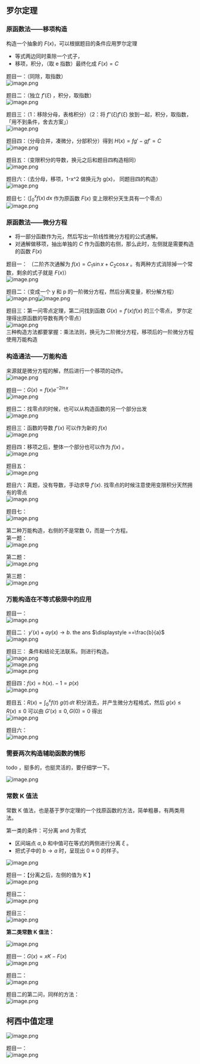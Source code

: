 ## 罗尔定理

### 原函数法——移项构造

构造一个抽象的 $\displaystyle F(x)$，可以根据题目的条件应用罗尔定理

- 等式两边同时乘除一个式子，
- 移项，积分，（取 e 指数）最终化成 $\displaystyle F(x)=C$

题目一：（同除，取指数）  
![image.png](https://raw.githubusercontent.com/psychonaut1f/2025/main/825/20250314125611595.png)

题目二：（独立 $\displaystyle f'(\xi)$ ，积分，取指数）  
![image.png](https://raw.githubusercontent.com/psychonaut1f/2025/main/825/20250314125710278.png)

题目三：（1：移除分母，表格积分）（2：将 $\displaystyle f''(\xi)f'(\xi)$ 放到一起，积分，取指数，「用不到条件，舍去方案」）  
![image.png](https://raw.githubusercontent.com/psychonaut1f/2025/main/825/20250314125943918.png)

题目四：（分母合并，凑微分，分部积分）得到 $\displaystyle H(x)=fg'-gf'=C$  
![image.png](https://raw.githubusercontent.com/psychonaut1f/2025/main/825/20250314130931125.png)

题目五：（变限积分的导数，换元之后和题目四构造相同）  
![image.png](https://raw.githubusercontent.com/psychonaut1f/2025/main/825/20250314131916704.png)

题目六：（去分母，移项，1-x^2 做换元为 g(x)， 同题目四的构造）  
![image.png](https://raw.githubusercontent.com/psychonaut1f/2025/main/825/20250314132357118.png)

题目七：（$\displaystyle \int _{0}^{x} f(x)\, dx$ 作为原函数 $\displaystyle F(x)$ 变上限积分天生具有一个零点）  
![image.png](https://raw.githubusercontent.com/psychonaut1f/2025/main/825/20250314133442645.png)

### 原函数法——微分方程

- 将一部分函数作为元，然后写出一阶线性微分方程的公式通解。
- 对通解做移项，抽出单独的 $\displaystyle C$ 作为函数的右侧，那么此时，左侧就是需要构造的函数 $\displaystyle F(x)$

题目一：  （二阶齐次通解为 $\displaystyle f(x)=C_{1}\sin x+C_{2}\cos x$ 。有两种方式消除掉一个常数，剩余的式子就是 $\displaystyle F(x)$）  
![image.png](https://raw.githubusercontent.com/psychonaut1f/2025/main/825/20250314164416563.png)

题目二：（变成一个 y 和 p 的一阶微分方程，然后分离变量，积分解方程）  
![image.png](https://raw.githubusercontent.com/psychonaut1f/2025/main/825/20250314203949873.png)![image.png](https://raw.githubusercontent.com/psychonaut1f/2025/main/825/20250314211434924.png)

题目三：第一问零点定理，第二问找到函数 $\displaystyle G(x)=f'(x)f(x)$ 的三个零点， 罗尔定理得出原函数的导数有两个零点）  
![image.png](https://raw.githubusercontent.com/psychonaut1f/2025/main/825/20250314212205493.png)  
三种构造方法都要掌握：乘法法则，换元为二阶微分方程，移项后的一阶微分方程使用万能构造

### 构造通法——万能构造

来源就是微分方程的解，然后进行一个移项的动作。  
![image.png](https://raw.githubusercontent.com/psychonaut1f/2025/main/825/20250314215353264.png)

题目一：$\displaystyle G(x)=f(x)e^{-2\ln x}$  
![image.png](https://raw.githubusercontent.com/psychonaut1f/2025/main/825/20250315135759112.png)

题目二：找零点的时候，也可以从构造函数的另一个部分出发  
![image.png](https://raw.githubusercontent.com/psychonaut1f/2025/main/825/20250315140830156.png)

题目三：函数的导数 $\displaystyle f'(x)$ 可以作为新的 $\displaystyle f(x)$  
![image.png](https://raw.githubusercontent.com/psychonaut1f/2025/main/825/20250315142226440.png)

题目四：移项之后，整体一个部分也可以作为 $\displaystyle f(x)$ 。  
![image.png](https://raw.githubusercontent.com/psychonaut1f/2025/main/825/20250315142838200.png)

题目五：  
![image.png](https://raw.githubusercontent.com/psychonaut1f/2025/main/825/20250315143805275.png)

题目六：真题，没有导数，手动求导 $\displaystyle f'(x)$. 找零点的时候注意使用变限积分天然拥有的零点  
![image.png](https://raw.githubusercontent.com/psychonaut1f/2025/main/825/20250315144455918.png)

题目七：  
![image.png](https://raw.githubusercontent.com/psychonaut1f/2025/main/825/20250315144901834.png)


第二种万能构造，右侧的不是常数 0，而是一个方程。  
第一题：  
![image.png](https://raw.githubusercontent.com/psychonaut1f/2025/main/825/20250315145844048.png)

第二题：  
![image.png](https://raw.githubusercontent.com/psychonaut1f/2025/main/825/20250315150803041.png)

第三题：  
![image.png](https://raw.githubusercontent.com/psychonaut1f/2025/main/825/20250315153049362.png)

### 万能构造在不等式极限中的应用

题目一：  
![image.png](https://raw.githubusercontent.com/psychonaut1f/2025/main/825/20250315153510511.png)

题目二： $\displaystyle y'(x)+ay(x)\to b$. the ans $\displaystyle ==\frac{b}{a}$  
![image.png](https://raw.githubusercontent.com/psychonaut1f/2025/main/825/20250315153703847.png)

题目三： 条件和结论无法联系。则进行构造。  
![image.png](https://raw.githubusercontent.com/psychonaut1f/2025/main/825/20250315154100537.png)  
![image.png](https://raw.githubusercontent.com/psychonaut1f/2025/main/825/20250315154320020.png)  
![image.png](https://raw.githubusercontent.com/psychonaut1f/2025/main/825/20250315154427281.png)

题目四：$\displaystyle f(x)=h(x). -1=p(x)$  
![image.png](https://raw.githubusercontent.com/psychonaut1f/2025/main/825/20250315154543465.png)

题目五：$\displaystyle R(x)=\int _{0}^{x}f(t)\ g(t) \, dt$ 积分消去，并产生微分方程格式，然后 $\displaystyle g(x)\leq R(x)\leq 0$ 可以由 $\displaystyle G'(x)\leq 0,G(0)=0$ 得出  
![image.png](https://raw.githubusercontent.com/psychonaut1f/2025/main/825/20250315154830557.png)

题目六：  
![image.png](https://raw.githubusercontent.com/psychonaut1f/2025/main/825/20250315161656913.png)

### 需要两次构造辅助函数的情形

todo ，挺多的，也挺灵活的，要仔细学一下。

![image.png](https://raw.githubusercontent.com/psychonaut1f/2025/main/825/20250315181613334.png)

### 常数 K 值法

常数 K 值法，也是基于罗尔定理的一个找原函数的方法，简单粗暴，有两类用法。

第一类的条件：可分离 and 为零式

- 区间端点 $\displaystyle a,b$ 和中值可在等式的两侧进行分离 $\displaystyle \xi$ 。
- 把式子中的 $\displaystyle b\to a$ 时，呈现出 $\displaystyle 0\equiv 0$ 的样子。

![image.png](https://raw.githubusercontent.com/psychonaut1f/2025/main/825/20250315190627890.png)

题目一：【分离之后，左侧的值为 K 】  
![image.png](https://raw.githubusercontent.com/psychonaut1f/2025/main/825/20250315191224348.png)

题目二：  
![image.png](https://raw.githubusercontent.com/psychonaut1f/2025/main/825/20250317115514568.png)

题目三：  
![image.png](https://raw.githubusercontent.com/psychonaut1f/2025/main/825/20250317120218233.png)

**第二类常数 K 值法：**

![image.png](https://raw.githubusercontent.com/psychonaut1f/2025/main/825/20250315201215863.png)


题目一：$\displaystyle G(x)=xK-F(x)$  
![image.png](https://raw.githubusercontent.com/psychonaut1f/2025/main/825/20250315201822802.png)



题目二：  
![image.png](https://raw.githubusercontent.com/psychonaut1f/2025/main/825/20250317130600413.png)

题目二的第二问，同样的方法：  
![image.png](https://raw.githubusercontent.com/psychonaut1f/2025/main/825/20250317131306297.png)

## 柯西中值定理

![image.png](https://raw.githubusercontent.com/psychonaut1f/2025/main/825/20250315202440098.png)

题目一：  
![image.png](https://raw.githubusercontent.com/psychonaut1f/2025/main/825/20250316144323904.png)
